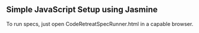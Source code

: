 ## Simple JavaScript Setup using Jasmine

To run specs, just open CodeRetreatSpecRunner.html in a capable browser.
